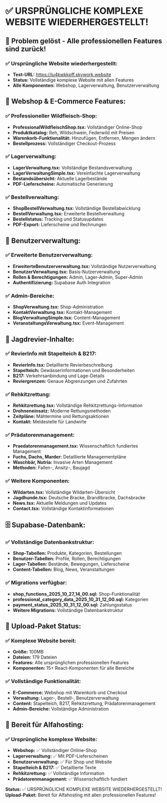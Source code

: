 # ✅ URSPRÜNGLICHE KOMPLEXE WEBSITE WIEDERHERGESTELLT!

## 🎯 Problem gelöst - Alle professionellen Features sind zurück!

### ✅ Ursprüngliche Website wiederhergestellt:
- **Test-URL:** https://iu4kwkkpff.skywork.website
- **Status:** Vollständige komplexe Website mit allen Features
- **Alle Komponenten:** Webshop, Lagerverwaltung, Benutzerverwaltung

## 🛒 Webshop & E-Commerce Features:

### ✅ Professioneller Wildfleisch-Shop:
- **ProfessionalWildfleischShop.tsx:** Vollständiger Online-Shop
- **Produktkatalog:** Reh, Wildschwein, Federwild mit Preisen
- **Warenkorb-Funktionalität:** Hinzufügen, Entfernen, Mengen ändern
- **Bestellprozess:** Vollständiger Checkout-Prozess

### ✅ Lagerverwaltung:
- **LagerVerwaltung.tsx:** Vollständige Bestandsverwaltung
- **LagerVerwaltungSimple.tsx:** Vereinfachte Lagerverwaltung
- **Bestandsübersicht:** Aktuelle Lagerbestände
- **PDF-Lieferscheine:** Automatische Generierung

### ✅ Bestellverwaltung:
- **ShopBestellVerwaltung.tsx:** Vollständige Bestellabwicklung
- **BestellVerwaltung.tsx:** Erweiterte Bestellverwaltung
- **Bestellstatus:** Tracking und Statusupdates
- **PDF-Export:** Lieferscheine und Rechnungen

## 👥 Benutzerverwaltung:

### ✅ Erweiterte Benutzerverwaltung:
- **ErweiterteBenutzerverwaltung.tsx:** Vollständige Nutzerverwaltung
- **BenutzerVerwaltung.tsx:** Basis-Nutzerverwaltung
- **Rollen & Berechtigungen:** Admin, Lager-Admin, Super-Admin
- **Authentifizierung:** Supabase Auth Integration

### ✅ Admin-Bereiche:
- **ShopVerwaltung.tsx:** Shop-Administration
- **KontaktVerwaltung.tsx:** Kontakt-Management
- **BlogVerwaltungSimple.tsx:** Content-Management
- **VeranstaltungsVerwaltung.tsx:** Event-Management

## 🦌 Jagdrevier-Inhalte:

### ✅ RevierInfo mit Stapelteich & B217:
- **RevierInfo.tsx:** Detaillierte Revierbeschreibung
- **Stapelteich:** Gewässerinformationen und Besonderheiten
- **B217:** Verkehrsanbindung und Lage-Details
- **Reviergrenzen:** Genaue Abgrenzungen und Zufahrten

### ✅ Rehkitzrettung:
- **Rehkitzrettung.tsx:** Vollständige Rehkitzrettungs-Information
- **Drohneneinsatz:** Moderne Rettungsmethoden
- **Zeitpläne:** Mähtermine und Rettungsaktionen
- **Kontakt:** Meldestelle für Landwirte

### ✅ Prädatorenmanagement:
- **Praedatorenmanagement.tsx:** Wissenschaftlich fundiertes Management
- **Fuchs, Dachs, Marder:** Detaillierte Managementpläne
- **Waschbär, Nutria:** Invasive Arten Management
- **Methoden:** Fallen-, Ansitz-, Baujagd

### ✅ Weitere Komponenten:
- **Wildarten.tsx:** Vollständige Wildarten-Übersicht
- **Jagdhunde.tsx:** Deutsche Bracke, Brandlbracke, Dachsbracke
- **News.tsx:** Aktuelle Meldungen und Updates
- **Contact.tsx:** Vollständige Kontaktinformationen

## 🗄️ Supabase-Datenbank:

### ✅ Vollständige Datenbankstruktur:
- **Shop-Tabellen:** Produkte, Kategorien, Bestellungen
- **Benutzer-Tabellen:** Profile, Rollen, Berechtigungen
- **Lager-Tabellen:** Bestände, Bewegungen, Lieferscheine
- **Content-Tabellen:** Blog, News, Veranstaltungen

### ✅ Migrations verfügbar:
- **shop_functions_2025_10_27_14_00.sql:** Shop-Funktionalität
- **professional_category_data_2025_10_31_12_00.sql:** Kategorien
- **payment_status_2025_10_31_12_00.sql:** Zahlungsstatus
- **Weitere Migrations:** Vollständige Datenbankstruktur

## 📁 Upload-Paket Status:

### ✅ Komplexe Website bereit:
- **Größe:** 100MB
- **Dateien:** 179 Dateien
- **Features:** Alle ursprünglichen professionellen Features
- **Komponenten:** 15+ React-Komponenten für alle Bereiche

### ✅ Vollständige Funktionalität:
- **E-Commerce:** Webshop mit Warenkorb und Checkout
- **Verwaltung:** Lager-, Bestell-, Benutzerverwaltung
- **Content:** Stapelteich, B217, Rehkitzrettung, Prädatorenmanagement
- **Admin-Bereiche:** Vollständige Administration

## 🚀 Bereit für Alfahosting:

### ✅ Ursprüngliche komplexe Website:
- **Webshop:** ✅ Vollständiger Online-Shop
- **Lagerverwaltung:** ✅ Mit PDF-Lieferscheinen
- **Benutzerverwaltung:** ✅ Für Shop und Website
- **Stapelteich & B217:** ✅ Detaillierte Texte
- **Rehkitzrettung:** ✅ Vollständige Information
- **Prädatorenmanagement:** ✅ Wissenschaftlich fundiert

**Status:** ✅ URSPRÜNGLICHE KOMPLEXE WEBSITE WIEDERHERGESTELLT!  
**Upload-Paket:** Bereit für Alfahosting mit allen professionellen Features!